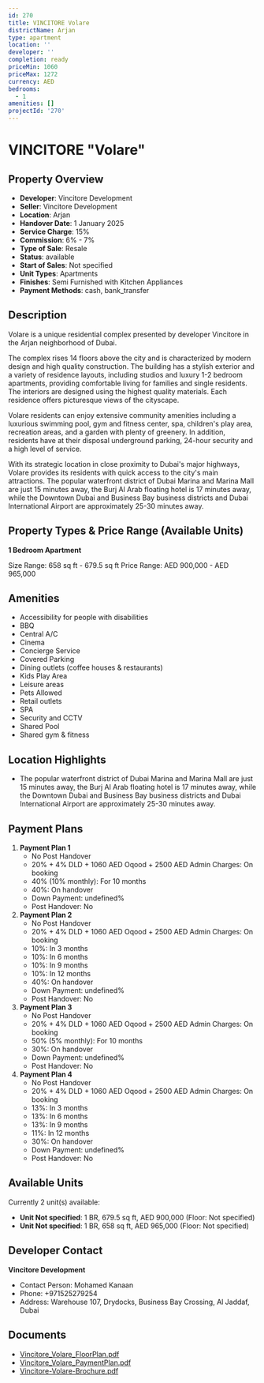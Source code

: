 ```yaml
---
id: 270
title: VINCITORE Volare
districtName: Arjan
type: apartment
location: ''
developer: ''
completion: ready
priceMin: 1060
priceMax: 1272
currency: AED
bedrooms:
  - 1
amenities: []
projectId: '270'
---
```


# VINCITORE "Volare"

## Property Overview
- **Developer**: Vincitore Development
- **Seller**: Vincitore Development
- **Location**: Arjan
- **Handover Date**: 1 January 2025
- **Service Charge**: 15%
- **Commission**: 6% - 7%
- **Type of Sale**: Resale
- **Status**: available
- **Start of Sales**: Not specified
- **Unit Types**: Apartments
- **Finishes**: Semi Furnished with Kitchen Appliances
- **Payment Methods**: cash, bank_transfer

## Description
Volare is a unique residential complex presented by developer Vincitore in the Arjan neighborhood of Dubai. 

The complex rises 14 floors above the city and is characterized by modern design and high quality construction. The building has a stylish exterior and a variety of residence layouts, including studios and luxury 1-2 bedroom apartments, providing comfortable living for families and single residents. The interiors are designed using the highest quality materials. Each residence offers picturesque views of the cityscape.

 Volare residents can enjoy extensive community amenities including a luxurious swimming pool, gym and fitness center, spa, children's play area, recreation areas, and a garden with plenty of greenery. In addition, residents have at their disposal underground parking, 24-hour security and a high level of service.

With its strategic location in close proximity to Dubai's major highways, Volare provides its residents with quick access to the city's main attractions. The popular waterfront district of Dubai Marina and Marina Mall are just 15 minutes away, the Burj Al Arab floating hotel is 17 minutes away, while the Downtown Dubai and Business Bay business districts and Dubai International Airport are approximately 25-30 minutes away.

## Property Types & Price Range (Available Units)
**1 Bedroom Apartment**

Size Range: 658 sq ft - 679.5 sq ft
Price Range: AED 900,000 - AED 965,000

## Amenities
- Accessibility for people with disabilities
- BBQ
- Central A/C
- Cinema
- Concierge Service
- Covered Parking
- Dining outlets  (coffee houses & restaurants)
- Kids Play Area
- Leisure areas
- Pets Allowed
- Retail outlets
- SPA
- Security and CCTV
- Shared Pool
- Shared gym & fitness

## Location Highlights
- The popular waterfront district of Dubai Marina and Marina Mall are just 15 minutes away, the Burj Al Arab floating hotel is 17 minutes away, while the Downtown Dubai and Business Bay business districts and Dubai International Airport are approximately 25-30 minutes away.

## Payment Plans
1. **Payment Plan 1**
   - No Post Handover
   - 20% + 4% DLD + 1060 AED Oqood + 2500 AED Admin Charges: On booking
   - 40% (10% monthly): For 10 months
   - 40%: On handover
   - Down Payment: undefined%
   - Post Handover: No
2. **Payment Plan 2**
   - No Post Handover
   - 20% + 4% DLD + 1060 AED Oqood + 2500 AED Admin Charges: On booking
   - 10%: In 3 months
   - 10%: In 6 months
   - 10%: In 9 months
   - 10%: In 12 months
   - 40%: On handover
   - Down Payment: undefined%
   - Post Handover: No
3. **Payment Plan 3**
   - No Post Handover
   - 20% + 4% DLD + 1060 AED Oqood + 2500 AED Admin Charges: On booking
   - 50% (5% monthly): For 10 months
   - 30%: On handover
   - Down Payment: undefined%
   - Post Handover: No
4. **Payment Plan 4**
   - No Post Handover
   - 20% + 4% DLD + 1060 AED Oqood + 2500 AED Admin Charges: On booking
   - 13%: In 3 months
   - 13%: In 6 months
   - 13%: In 9 months
   - 11%: In 12 months
   - 30%: On handover
   - Down Payment: undefined%
   - Post Handover: No

## Available Units
Currently 2 unit(s) available:
- **Unit Not specified**: 1 BR, 679.5 sq ft, AED 900,000 (Floor: Not specified)
- **Unit Not specified**: 1 BR, 658 sq ft, AED 965,000 (Floor: Not specified)

## Developer Contact
**Vincitore Development**
- Contact Person: Mohamed Kanaan
- Phone: +971525279254
- Address: Warehouse 107, Drydocks, Business Bay Crossing, Al Jaddaf, Dubai

## Documents
- [Vincitore_Volare_FloorPlan.pdf](https://cdn.geniemap.net/2023/06/23/NZjBvAIcMkCjHqMPjYdd960yR8QNROQDFi5i2g3k.pdf)
- [Vincitore_Volare_PaymentPlan.pdf](https://cdn.geniemap.net/2023/06/23/2rZArvYIX8UOezjFQckuwjIKPv1UBAJn8QlfOJwO.pdf)
- [Vincitore-Volare-Brochure.pdf](https://cdn.geniemap.net/2023/06/23/QXAeJqZFogahZigmslB1ARoedyYnTednLRhumDBi.pdf)
